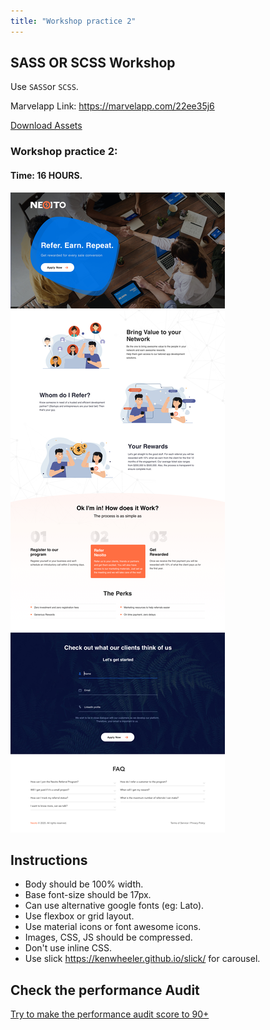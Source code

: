```yaml
---
title: "Workshop practice 2"
---
```


## SASS OR SCSS Workshop

Use `SASS`or `SCSS`.

Marvelapp Link: https://marvelapp.com/22ee35j6

[Download Assets](/Workshops/workshop-practice-3.zip)

### Workshop practice 2: 
#### Time: 16 HOURS.

![workshop1 Neoito](/workshop3.jpg)

## Instructions 
* Body should be 100% width.
* Base font-size should be 17px.
* Can use alternative google fonts (eg: Lato).
* Use flexbox or grid layout.
* Use material icons or font awesome icons.
* Images, CSS, JS should be compressed.
* Don't use inline CSS.
* Use slick https://kenwheeler.github.io/slick/ for carousel.

## Check the performance Audit
[Try to make the performance audit score to 90+](https://developers.google.com/web/tools/lighthouse/)
